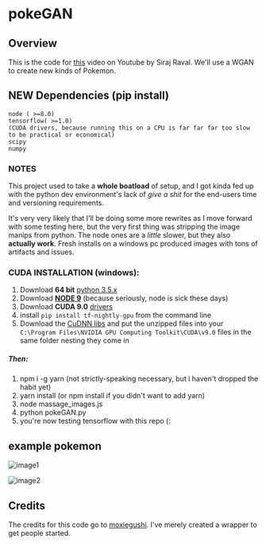 # pokeGAN

## Overview
This is the code for [this](https://youtu.be/yz6dNf7X7SA) video on Youtube by Siraj Raval. We'll use a WGAN to create new kinds of Pokemon. 

## NEW Dependencies (pip install) 
```
node ( >=8.0)
tensorflow( >=1.0)
(CUDA drivers, because running this on a CPU is far far far too slow to be practical or economical)
scipy
numpy
```

### NOTES
This project used to take a **whole boatload** of setup, and I got kinda fed up with the python dev environment's lack of *give a shit* for the end-users time and versioning requirements.

It's very very likely that I'll be doing some more rewrites as I move forward with some testing here, but the very first thing was stripping the image manips from python. The node ones are a *little* slower, but they also **actually work**. Fresh installs on a windows pc produced images with tons of artifacts and issues.

### CUDA INSTALLATION (windows):
1. Download **64 bit** [python 3.5.x](https://www.python.org/downloads/windows/)
1. Download [**NODE 9**](https://nodejs.org/en/download/) (because seriously, node is sick these days)
2. Download **CUDA 9.0** [drivers](https://developer.nvidia.com/cuda-toolkit)
3. install `pip install tf-nightly-gpu` from the command line
4. Download the [CuDNN libs](https://developer.nvidia.com/cudnn) and put the unzipped files into your `C:\Program Files\NVIDIA GPU Computing Toolkit\CUDA\v9.0` files in the same folder nesting they come in

##### Then:
1. npm i -g yarn (not strictly-speaking necessary, but i haven't dropped the habit yet)
2. yarn install (or npm install if you didn't want to add yarn)
3. node massage_images.js
4. python pokeGAN.py
5. you're now testing tensorflow with this repo (:

## example pokemon
![image1](https://github.com/moxiegushi/pokeGAN/raw/master/images/Notes_1500532347861.jpeg)

![image2](https://github.com/moxiegushi/pokeGAN/raw/master/images/Notes_1500532371830.jpeg)

## Credits

The credits for this code go to [moxiegushi](https://github.com/moxiegushi/pokeGAN). I've merely created a wrapper to get people started. 
